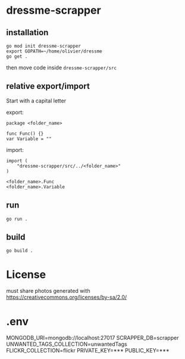 # dressme-scrapper

## installation

    go mod init dressme-scrapper
    export GOPATH=~/home/olivier/dressme
    go get .
then move code inside `dressme-scrapper/src`

## relative export/import
Start with a capital letter

export:

    package <folder_name>

    func Func() {}
    var Variable = ""

import:

    import (
        "dressme-scrapper/src/../<folder_name>"
    )

    <folder_name>.Func
    <folder_name>.Variable
## run

    go run .

## build

    go build .

# License

must share photos generated with https://creativecommons.org/licenses/by-sa/2.0/

# .env

MONGODB_URI=mongodb://localhost:27017
SCRAPPER_DB=scrapper
UNWANTED_TAGS_COLLECTION=unwantedTags
FLICKR_COLLECTION=flickr
PRIVATE_KEY=***
PUBLIC_KEY=***
